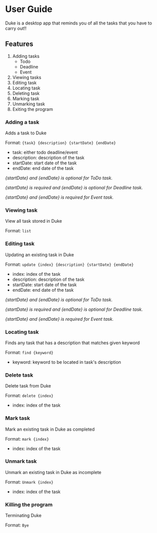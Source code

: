 # User Guide

Duke is a desktop app that reminds you of all the tasks that you have to carry out!!

## Features 
1. Adding tasks
   - Todo
   - Deadline
   - Event
2. Viewing tasks
3. Editing task 
4. Locating task
5. Deleting task 
6. Marking task 
7. Unmarking task 
8. Exiting the program 

### Adding a task
Adds a task to Duke

Format: ```{task} {description} {startDate} {endDate}```

- task: either todo deadline/event
- description: description of the task
- startDate: start date of the task
- endDate: end date of the task

*{startDate} and {endDate} is optional for ToDo task.*

*{startDate} is required and {endDate} is optional for Deadline task.*

*{startDate} and {endDate} is required for Event task.*

### Viewing task
View all task stored in Duke

Format: ```list```

### Editing task
Updating an existing task in Duke

Format: ```update {index} {description} {startDate} {endDate}```

- index: index of the task 
- description: description of the task
- startDate: start date of the task
- endDate: end date of the task

*{startDate} and {endDate} is optional for ToDo task.*

*{startDate} is required and {endDate} is optional for Deadline task.*

*{startDate} and {endDate} is required for Event task.*

### Locating task
Finds any task that has a description that matches given keyword

Format: ```find {keyword}```

- keyword: keyword to be located in task's description


### Delete task
Delete task from Duke

Format: ```delete {index} ```

- index: index of the task 

### Mark task
Mark an existing task in Duke as completed

Format: ```mark {index}```

- index: index of the task 

### Unmark task
Unmark an existing task in Duke as incomplete

Format: ```Unmark {index}```

- index: index of the task 

### Killing the program
Terminating Duke

Format: ```Bye```




